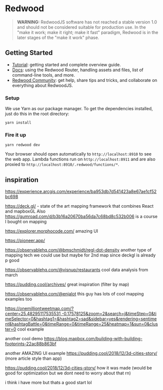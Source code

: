 # Redwood

> **WARNING:** RedwoodJS software has not reached a stable version 1.0 and should not be considered suitable for production use. In the "make it work; make it right; make it fast" paradigm, Redwood is in the later stages of the "make it work" phase.

## Getting Started
- [Tutorial](https://redwoodjs.com/tutorial/welcome-to-redwood): getting started and complete overview guide.
- [Docs](https://redwoodjs.com/docs/introduction): using the Redwood Router, handling assets and files, list of command-line tools, and more.
- [Redwood Community](https://community.redwoodjs.com): get help, share tips and tricks, and collaborate on everything about RedwoodJS.

### Setup

We use Yarn as our package manager. To get the dependencies installed, just do this in the root directory:

```terminal
yarn install
```

### Fire it up

```terminal
yarn redwood dev
```

Your browser should open automatically to `http://localhost:8910` to see the web app. Lambda functions run on `http://localhost:8911` and are also proxied to `http://localhost:8910/.redwood/functions/*`.


## inspiration

https://experience.arcgis.com/experience/ba953db7d541423a8e67ae1cf52bc698

https://deck.gl/ - state of the art mapping framework that combines React and mapboxGL
Also https://gumroad.com/d/b3b16a20670ba56da7c68bd8c532b006 is a course I bought on mapping

https://explorer.morphocode.com/ amazing UI

https://pioneer.app/



https://observablehq.com/@bmschmidt/regl-dot-density another type of mapping tech we could use but maybe for 2nd map since deckgl is already p good



https://observablehq.com/@visnup/restaurants cool data analysis from march





https://pudding.cool/archives/ great inspiration (filter by map)





https://observablehq.com/@enjalot this guy has lots of cool mapping examples too





https://onemilliontweetmap.com/?center=25.48295117535531,-0.17578125&zoom=2&search=j&timeStep=0&timeSelector=0&hashtag1=&hashtag2=sad&sidebar=yes&rendering=sentiment&hashtagBattle=0&timeRange=0&timeRange=25&heatmap=1&sun=0&cluster=0 cool example



another cool demo https://blog.mapbox.com/building-with-building-footprints-22ac88b863bf



another AMAZING UI example https://pudding.cool/2018/12/3d-cities-story/ (more article style than app)



https://pudding.cool/2018/12/3d-cities-story/ how it was made (would be good for optimization but we dont need to worry about that rn)



i think i have more but thats a good start lol